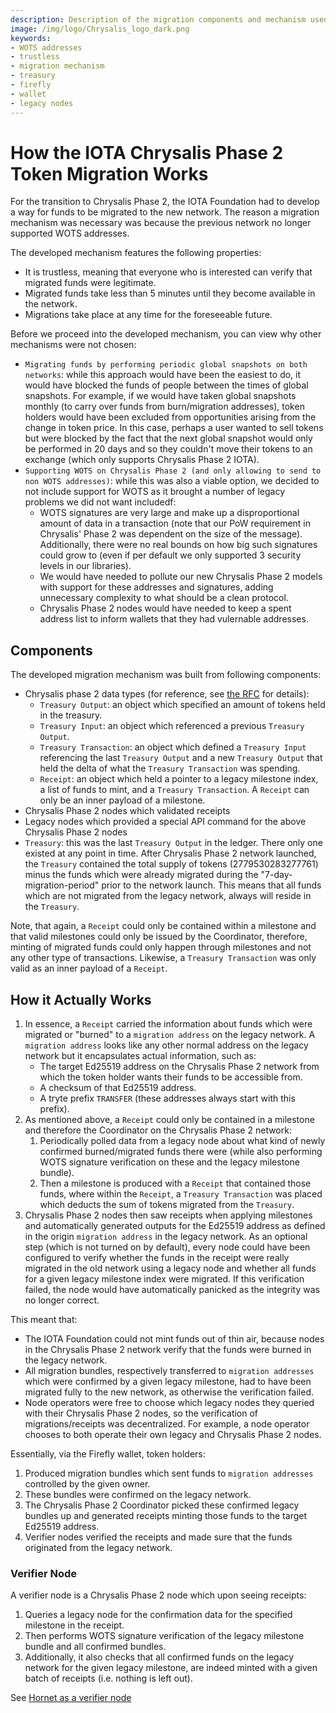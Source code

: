 ```yaml
---
description: Description of the migration components and mechanism used to migrate from IOTA 1.0 to IOTA 1.5(Chrysalis). 
image: /img/logo/Chrysalis_logo_dark.png
keywords:
- WOTS addresses
- trustless
- migration mechanism
- treasury
- firefly
- wallet
- legacy nodes
---
```


# How the IOTA Chrysalis Phase 2 Token Migration Works

For the transition to Chrysalis Phase 2, the IOTA Foundation had to develop a way for funds to be migrated to the new
network. The reason a migration mechanism was necessary was because the previous network no longer supported WOTS addresses.

The developed mechanism features the following properties:

- It is trustless, meaning that everyone who is interested can verify that migrated funds were legitimate.
- Migrated funds take less than 5 minutes until they become available in the network.
- Migrations take place at any time for the foreseeable future.

Before we proceed into the developed mechanism, you can view why other mechanisms were not chosen:

- `Migrating funds by performing periodic global snapshots on both networks`: while this approach would have
  been the easiest to do, it would have blocked the funds of people between the times of global snapshots. For example, if
  we would have taken global snapshots monthly (to carry over funds from burn/migration addresses), token holders would
  have been excluded from opportunities arising from the change in token price. In this case, perhaps a user wanted to sell
  tokens but were blocked by the fact that the next global snapshot would only be performed in 20 days and so they
  couldn't move their tokens to an exchange (which only supports Chrysalis Phase 2 IOTA).
- `Supporting WOTS on Chrysalis Phase 2 (and only allowing to send to non WOTS addresses)`: while this was also a
  viable option, we decided to not include support for WOTS as it brought a number of legacy problems we did not want includedf:
    - WOTS signatures are very large and make up a disproportional amount of data in a transaction (note that our PoW
      requirement in Chrysalis' Phase 2 was dependent on the size of the message). Additionally, there were no real bounds
      on how big such signatures could grow to (even if per default we only supported 3 security levels in our
      libraries).
    - We would have needed to pollute our new Chrysalis Phase 2 models with support for these addresses and signatures,
      adding unnecessary complexity to what should be a clean protocol.
    - Chrysalis Phase 2 nodes would have needed to keep a spent address list to inform wallets that they had vulernable
      addresses.

## Components

The developed migration mechanism was built from following components:

- Chrysalis phase 2 data types (for reference, see [the RFC](https://github.com/luca-moser/protocol-rfcs/blob/rfc/wotsicide/text/0035-wotsicide/0035-wotsicide.md) for details):
    - `Treasury Output`: an object which specified an amount of tokens held in the treasury.
    - `Treasury Input`: an object which referenced a previous `Treasury Output`.
    - `Treasury Transaction`: an object which defined a `Treasury Input` referencing the last `Treasury Output` and a
      new `Treasury Output` that held the delta of what the `Treasury Transaction` was spending.
    - `Receipt`: an object which held a pointer to a legacy milestone index, a list of funds to mint, and
      a `Treasury Transaction`. A `Receipt` can only be an inner payload of a milestone.
- Chrysalis Phase 2 nodes which validated receipts
- Legacy nodes which provided a special API command for the above Chrysalis Phase 2 nodes
- `Treasury`: this was the last `Treasury Output` in the ledger. There only one existed at any point in time.
  After Chrysalis Phase 2 network launched, the `Treasury` contained the total supply of tokens (2779530283277761) minus the funds which were already migrated during the "7-day-migration-period" prior to the network launch. This means that all funds which are not migrated from the legacy network, always will reside in the `Treasury`.

Note, that again, a `Receipt` could only be contained within a milestone and that valid milestones could only be issued by
the Coordinator, therefore, minting of migrated funds could only happen through milestones and not any other type of
transactions. Likewise, a `Treasury Transaction` was only valid as an inner payload of a `Receipt`.

## How it Actually Works

1. In essence, a `Receipt` carried the information about funds which were migrated or "burned" to a `migration address`
   on the legacy network. A `migration address` looks like any other normal address on the legacy network but it
   encapsulates actual information, such as:
    - The target Ed25519 address on the Chrysalis Phase 2 network from which the token holder wants their funds to be
      accessible from.
    - A checksum of that Ed25519 address.
    - A tryte prefix `TRANSFER` (these addresses always start with this prefix).
1. As mentioned above, a `Receipt` could only be contained in a milestone and therefore the Coordinator on the Chrysalis
   Phase 2 network:
    1. Periodically polled data from a legacy node about what kind of newly confirmed burned/migrated funds there were (while also performing WOTS signature verification on these and the legacy milestone bundle).
    1. Then a milestone is produced with a `Receipt` that contained those funds, where within the `Receipt`,
       a `Treasury Transaction` was placed which deducts the sum of tokens migrated from the `Treasury`.
1. Chrysalis Phase 2 nodes then saw receipts when applying milestones and automatically generated outputs for the Ed25519
   address as defined in the origin `migration address` in the legacy network. As an optional step (which is not turned
   on by default), every node could have been configured to verify whether the funds in the receipt were really migrated in the
   old network using a legacy node and whether all funds for a given legacy milestone index were migrated. If this
   verification failed, the node would have automatically panicked as the integrity was no longer correct.

This meant that:

- The IOTA Foundation could not mint funds out of thin air, because nodes in the Chrysalis Phase 2 network verify that the
  funds were burned in the legacy network.
- All migration bundles, respectively transferred to `migration addresses` which were confirmed by a given legacy
  milestone, had to have been migrated fully to the new network, as otherwise the verification failed.
- Node operators were free to choose which legacy nodes they queried with their Chrysalis Phase 2 nodes, so the
  verification of migrations/receipts was decentralized. For example, a node operator chooses to both operate their own
  legacy and Chrysalis Phase 2 nodes.

Essentially, via the Firefly wallet, token holders:

1. Produced migration bundles which sent funds to `migration addresses` controlled by the given owner.
1. These bundles were confirmed on the legacy network.
1. The Chrysalis Phase 2 Coordinator picked these confirmed legacy bundles up and generated receipts minting those funds
   to the target Ed25519 address.
1. Verifier nodes verified the receipts and made sure that the funds originated from the legacy network.

### Verifier Node

A verifier node is a Chrysalis Phase 2 node which upon seeing receipts:

1. Queries a legacy node for the confirmation data for the specified milestone in the receipt.
1. Then performs WOTS signature verification of the legacy milestone bundle and all confirmed bundles.
1. Additionally, it also checks that all confirmed funds on the legacy network for the given legacy milestone, are indeed minted with a given batch of receipts (i.e. nothing is left out).

See [Hornet as a verifier node](https://wiki.iota.org/hornet/post_installation/run_as_a_verifier)
